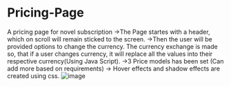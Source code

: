 # Pricing-Page
A pricing page for novel subscription
->The Page startes with a header, which on scroll will remain sticked to the screen.
->Then the user will be provided options to change the currency. The currency exchange is made so, that if a user changes currency, it will replace all the values into their respective currency(Using Java Script).
->3 Price models has been set (Can add more based on requirements)
-> Hover effects and shadow effects are created using css.
![image](https://github.com/MadanCN/Pricing-Page/assets/128129601/b2c99bc7-4a2a-4ffe-aa04-998547d928c0)
